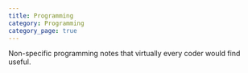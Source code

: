 ```yaml
---
title: Programming
category: Programming
category_page: true
---
```


Non-specific programming notes that virtually every coder would find useful.
